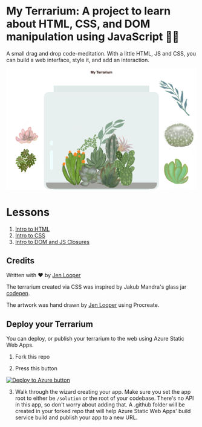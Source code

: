 # My Terrarium: A project to learn about HTML, CSS, and DOM manipulation using JavaScript 🌵🌱

A small drag and drop code-meditation. With a little HTML, JS and CSS, you can build a web interface, style it, and add an interaction.

![my terrarium](images/screenshot_gray.png)

# Lessons

1. [Intro to HTML](./1-intro-to-html/README.md)
2. [Intro to CSS](./2-intro-to-css/README.md)
3. [Intro to DOM and JS Closures](./3-intro-to-DOM-and-closures/README.md)

## Credits

Written with ♥️  by [Jen Looper](https://www.twitter.com/jenlooper)

The terrarium created via CSS was inspired by Jakub Mandra's glass jar [codepen](https://codepen.io/Rotarepmi/pen/rjpNZY).

The artwork was hand drawn by [Jen Looper](http://jenlooper.com) using Procreate.

## Deploy your Terrarium

You can deploy, or publish your terrarium to the web using Azure Static Web Apps. 

1. Fork this repo

2. Press this button

[![Deploy to Azure button](https://aka.ms/deploytoazurebutton)](https://portal.azure.com/?feature.customportal=false&WT.mc_id=cxaall-4621-cxall#create/Microsoft.StaticApp)

3. Walk through the wizard creating your app. Make sure you set the app root to either be `/solution` or the root of your codebase. There's no API in this app, so don't worry about adding that. A .github folder will be created in your forked repo that will help Azure Static Web Apps' build service build and publish your app to a new URL.



